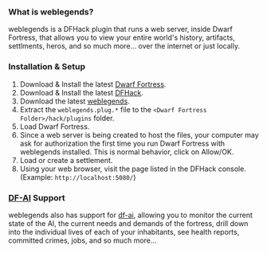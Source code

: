 ### What is weblegends?
weblegends is a DFHack plugin that runs a web server, inside Dwarf Fortress, that allows you to view your entire world's history, artifacts, settlments, heros, and so much more... over the internet or just locally.

### Installation & Setup
1. Download & Install the latest [Dwarf Fortress](http://www.bay12games.com/dwarves/older_versions.html).
1. Download & Install the latest [DFHack](https://github.com/DFHack/dfhack/releases/latest).
1. Download the latest [weblegends](https://github.com/BenLubar/weblegends/releases/latest).
1. Extract the `weblegends.plug.*` file to the  `<Dwarf Fortress Folder>/hack/plugins` folder.
1. Load Dwarf Fortress.
1. Since a web server is being created to host the files, your computer may ask for authorization the first time you run Dwarf Fortress with weblegends installed.  This is normal behavior, click on Allow/OK.
1. Load or create a settlement.
1. Using your web browser, visit the page listed in the DFHack console. (Example: `http://localhost:5080/`)

### [DF-AI](https://github.com/BenLubar/df-ai) Support
weblegends also has support for [df-ai](https://github.com/BenLubar/df-ai), allowing you to monitor the current state of the AI, the current needs and demands of the fortress, drill down into the individual lives of each of your inhabitants, see health reports, committed  crimes, jobs, and so much more...
